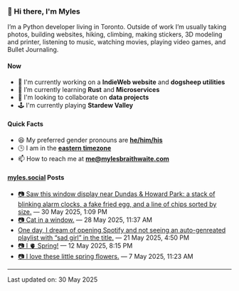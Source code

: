 ### 👋 Hi there, I'm Myles

I’m a Python developer living in Toronto. Outside of work I’m usually taking photos, building websites, hiking, climbing, making stickers, 3D modeling and printer, listening to music, watching movies, playing video games, and Bullet Journaling.

#### Now

-   🔭 I'm currently working on a **IndieWeb website** and **dogsheep utilities**
-   🌱 I’m currently learning **Rust** and **Microservices**
-   👯 I'm looking to collaborate on **data projects**
-   🕹️ I'm currently playing **Stardew Valley**

#### Quick Facts

-   😆 My preferred gender pronouns are **[he/him/his](https://www.mypronouns.org/he-him)**
-   🕒 I am in the **[eastern timezone](https://time.is/Toronto)**
-   📫 How to reach me at **[me@mylesbraithwaite.com](mailto:me@mylesbraithwaite.com)**

<!--
-   🤔 I’m looking for help with ...
-   💬 Ask me about ...
-   ⚡ Fun fact: ...
-->

#### [myles.social](https://myles.social/) Posts
<!-- START: MICROBLOG_POSTS -->
-   [📷 Saw this window display near Dundas & Howard Park: a stack of blinking alarm clocks, a fake fried egg, and a line of chips sorted by size.](https://myles.social/2025/05/30/saw-this-window-display-near.html) — 30 May 2025, 1:09 PM
-   [📷 Cat in a window.](https://myles.social/2025/05/28/cat-in-a-window.html) — 28 May 2025, 11:37 AM
-   [One day, I dream of opening Spotify and not seeing an auto-genreated playlist with “sad girl” in the title.](https://myles.social/2025/05/21/one-day-i-dream-of.html) — 21 May 2025, 4:50 PM
-   [📷 I 🫀 Spring!](https://myles.social/2025/05/12/i-spring.html) — 12 May 2025, 8:15 PM
-   [📷 I love these little spring flowers.](https://myles.social/2025/05/07/i-love-these-little-spring.html) — 7 May 2025, 11:23 AM
<!-- END: MICROBLOG_POSTS -->

---

<!-- START: LAST_UPDATED_AT -->
Last updated on: 30 May 2025
<!-- END: LAST_UPDATED_AT -->
